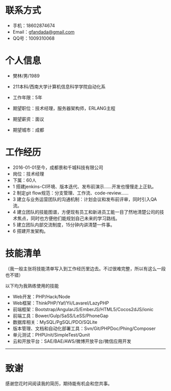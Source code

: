 # 联系方式

- 手机：18602874674
- Email：gfandada@gmail.com
- QQ号：1009310068

# 个人信息

 - 樊林/男/1989 
 - 211本科/西南大学计算机信息科学学院自动化系 
 - 工作年限：5年

 - 期望职位：技术经理，服务器架构师，ERLANG主程
 - 期望薪资：面议
 - 期望城市：成都

# 工作经历
 - 2016-01-01至今，成都景和千城科技有限公司 
 - 岗位：技术经理
 - 下属：60人
 - 1 搭建jenkins-CI环境、版本迭代、发布前演示……开发也慢慢走上正轨。
 - 2 制定git flow规范：分支管理、工作流、code-review……
 - 3 建立与业务运营团队的沟通机制：计划会议和发布前评审，同时引入QA流。
 - 4 建立团队的技能图谱，方便现有员工和新进员工能一目了然地清楚公司的技术焦点，同时也方便他们能规划自己未来的学习路线。
 - 5 建立团队内部交流制度，15分钟内讲清楚一件事。
 - 6 搭建开发架构。

# 技能清单
（我一般主张将技能清单写入到工作经历里边去。不过很难完整，所以有这么一段也不错）

以下均为我熟练使用的技能

- Web开发：PHP/Hack/Node
- Web框架：ThinkPHP/Yaf/Yii/Lavarel/LazyPHP
- 前端框架：Bootstrap/AngularJS/EmberJS/HTML5/Cocos2dJS/ionic
- 前端工具：Bower/Gulp/SaSS/LeSS/PhoneGap
- 数据库相关：MySQL/PgSQL/PDO/SQLite
- 版本管理、文档和自动化部署工具：Svn/Git/PHPDoc/Phing/Composer
- 单元测试：PHPUnit/SimpleTest/Qunit
- 云和开放平台：SAE/BAE/AWS/微博开放平台/微信应用开发

---

# 致谢
感谢您花时间阅读我的简历，期待能有机会和您共事。

